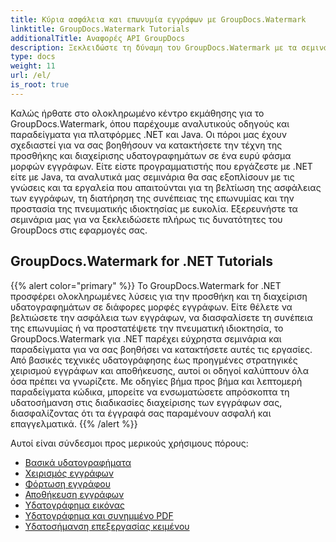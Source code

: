 ```yaml
---
title: Κύρια ασφάλεια και επωνυμία εγγράφων με GroupDocs.Watermark
linktitle: GroupDocs.Watermark Tutorials
additionalTitle: Αναφορές API GroupDocs
description: Ξεκλειδώστε τη δύναμη του GroupDocs.Watermark με τα σεμινάρια .NET και Java. Κατακτήστε τις τεχνικές υδατογράφησης για την ασφάλεια εγγράφων και την επωνυμία.
type: docs
weight: 11
url: /el/
is_root: true
---
```


Καλώς ήρθατε στο ολοκληρωμένο κέντρο εκμάθησης για το GroupDocs.Watermark, όπου παρέχουμε αναλυτικούς οδηγούς και παραδείγματα για πλατφόρμες .NET και Java. Οι πόροι μας έχουν σχεδιαστεί για να σας βοηθήσουν να κατακτήσετε την τέχνη της προσθήκης και διαχείρισης υδατογραφημάτων σε ένα ευρύ φάσμα μορφών εγγράφων. Είτε είστε προγραμματιστής που εργάζεστε με .NET είτε με Java, τα αναλυτικά μας σεμινάρια θα σας εξοπλίσουν με τις γνώσεις και τα εργαλεία που απαιτούνται για τη βελτίωση της ασφάλειας των εγγράφων, τη διατήρηση της συνέπειας της επωνυμίας και την προστασία της πνευματικής ιδιοκτησίας με ευκολία. Εξερευνήστε τα σεμινάρια μας για να ξεκλειδώσετε πλήρως τις δυνατότητες του GroupDocs στις εφαρμογές σας.


## GroupDocs.Watermark for .NET Tutorials
{{% alert color="primary" %}}
Το GroupDocs.Watermark for .NET προσφέρει ολοκληρωμένες λύσεις για την προσθήκη και τη διαχείριση υδατογραφημάτων σε διάφορες μορφές εγγράφων. Είτε θέλετε να βελτιώσετε την ασφάλεια των εγγράφων, να διασφαλίσετε τη συνέπεια της επωνυμίας ή να προστατέψετε την πνευματική ιδιοκτησία, το GroupDocs.Watermark για .NET παρέχει εύχρηστα σεμινάρια και παραδείγματα για να σας βοηθήσει να κατακτήσετε αυτές τις εργασίες. Από βασικές τεχνικές υδατογράφησης έως προηγμένες στρατηγικές χειρισμού εγγράφων και αποθήκευσης, αυτοί οι οδηγοί καλύπτουν όλα όσα πρέπει να γνωρίζετε. Με οδηγίες βήμα προς βήμα και λεπτομερή παραδείγματα κώδικα, μπορείτε να ενσωματώσετε απρόσκοπτα τη υδατοσήμανση στις διαδικασίες διαχείρισης των εγγράφων σας, διασφαλίζοντας ότι τα έγγραφά σας παραμένουν ασφαλή και επαγγελματικά.
{{% /alert %}}

Αυτοί είναι σύνδεσμοι προς μερικούς χρήσιμους πόρους:
 
- [Βασικά υδατογραφήματα](./net/watermarking-basics/)
- [Χειρισμός εγγράφων](./net/document-manipulation/)
- [Φόρτωση εγγράφου](./net/document-loadings/)
- [Αποθήκευση εγγράφων](./net/document-savings/)
- [Υδατογράφημα εικόνας](./net/image-watermarkings/)
- [Υδατογράφημα και συνημμένο PDF](./net/pdf-watermarking-attachments/)
- [Υδατοσήμανση επεξεργασίας κειμένου](./net/word-processing-watermarkings/)
